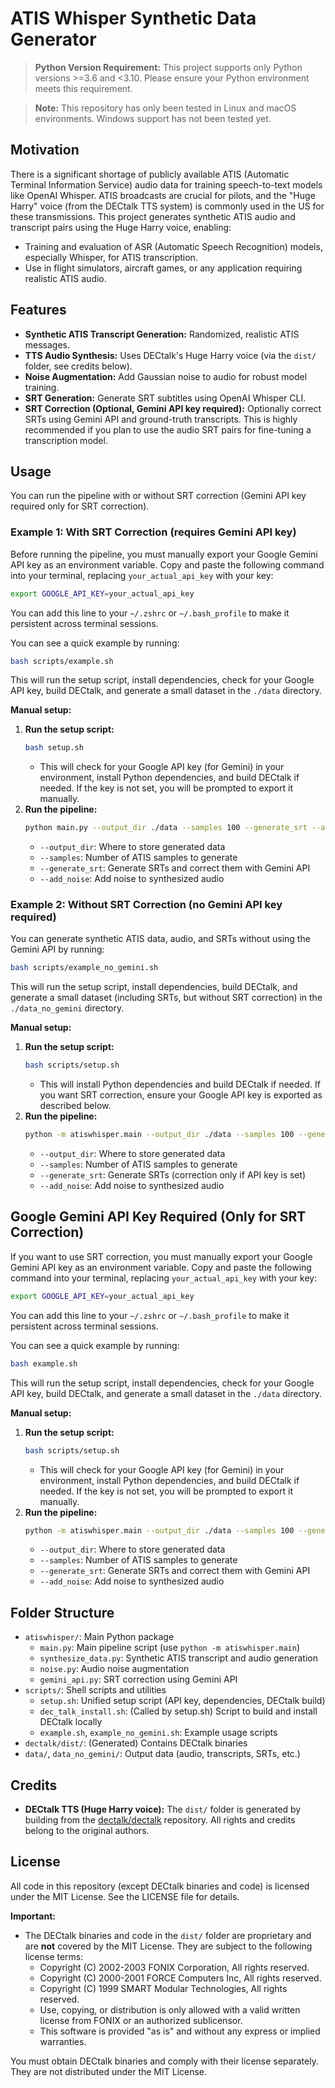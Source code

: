 # ATIS Whisper Synthetic Data Generator

> **Python Version Requirement:** This project supports only Python versions >=3.6 and <3.10. Please ensure your Python environment meets this requirement.

> **Note:** This repository has only been tested in Linux and macOS environments. Windows support has not been tested yet.

## Motivation
There is a significant shortage of publicly available ATIS (Automatic Terminal Information Service) audio data for training speech-to-text models like OpenAI Whisper. ATIS broadcasts are crucial for pilots, and the "Huge Harry" voice (from the DECtalk TTS system) is commonly used in the US for these transmissions. This project generates synthetic ATIS audio and transcript pairs using the Huge Harry voice, enabling:

- Training and evaluation of ASR (Automatic Speech Recognition) models, especially Whisper, for ATIS transcription.
- Use in flight simulators, aircraft games, or any application requiring realistic ATIS audio.

## Features
- **Synthetic ATIS Transcript Generation:** Randomized, realistic ATIS messages.
- **TTS Audio Synthesis:** Uses DECtalk's Huge Harry voice (via the `dist/` folder, see credits below).
- **Noise Augmentation:** Add Gaussian noise to audio for robust model training.
- **SRT Generation:** Generate SRT subtitles using OpenAI Whisper CLI.
- **SRT Correction (Optional, Gemini API key required):** Optionally correct SRTs using Gemini API and ground-truth transcripts. This is highly recommended if you plan to use the audio SRT pairs for fine-tuning a transcription model.

## Usage

You can run the pipeline with or without SRT correction (Gemini API key required only for SRT correction).

### Example 1: With SRT Correction (requires Gemini API key)

Before running the pipeline, you must manually export your Google Gemini API key as an environment variable. Copy and paste the following command into your terminal, replacing `your_actual_api_key` with your key:

```bash
export GOOGLE_API_KEY=your_actual_api_key
```

You can add this line to your `~/.zshrc` or `~/.bash_profile` to make it persistent across terminal sessions.

You can see a quick example by running:
```bash
bash scripts/example.sh
```
This will run the setup script, install dependencies, check for your Google API key, build DECtalk, and generate a small dataset in the `./data` directory.

**Manual setup:**
1. **Run the setup script:**
    ```bash
    bash setup.sh
    ```
    - This will check for your Google API key (for Gemini) in your environment, install Python dependencies, and build DECtalk if needed. If the key is not set, you will be prompted to export it manually.
2. **Run the pipeline:**
    ```bash
    python main.py --output_dir ./data --samples 100 --generate_srt --add_noise
    ```
    - `--output_dir`: Where to store generated data
    - `--samples`: Number of ATIS samples to generate
    - `--generate_srt`: Generate SRTs and correct them with Gemini API
    - `--add_noise`: Add noise to synthesized audio

### Example 2: Without SRT Correction (no Gemini API key required)

You can generate synthetic ATIS data, audio, and SRTs without using the Gemini API by running:
```bash
bash scripts/example_no_gemini.sh
```
This will run the setup script, install dependencies, build DECtalk, and generate a small dataset (including SRTs, but without SRT correction) in the `./data_no_gemini` directory.

**Manual setup:**
1. **Run the setup script:**
    ```bash
    bash scripts/setup.sh
    ```
    - This will install Python dependencies and build DECtalk if needed. If you want SRT correction, ensure your Google API key is exported as described below.
2. **Run the pipeline:**
    ```bash
    python -m atiswhisper.main --output_dir ./data --samples 100 --generate_srt --add_noise
    ```
    - `--output_dir`: Where to store generated data
    - `--samples`: Number of ATIS samples to generate
    - `--generate_srt`: Generate SRTs (correction only if API key is set)
    - `--add_noise`: Add noise to synthesized audio

## Google Gemini API Key Required (Only for SRT Correction)

If you want to use SRT correction, you must manually export your Google Gemini API key as an environment variable. Copy and paste the following command into your terminal, replacing `your_actual_api_key` with your key:

```bash
export GOOGLE_API_KEY=your_actual_api_key
```

You can add this line to your `~/.zshrc` or `~/.bash_profile` to make it persistent across terminal sessions.

You can see a quick example by running:
```bash
bash example.sh
```
This will run the setup script, install dependencies, check for your Google API key, build DECtalk, and generate a small dataset in the `./data` directory.

**Manual setup:**
1. **Run the setup script:**
    ```bash
    bash scripts/setup.sh
    ```
    - This will check for your Google API key (for Gemini) in your environment, install Python dependencies, and build DECtalk if needed. If the key is not set, you will be prompted to export it manually.
2. **Run the pipeline:**
    ```bash
    python -m atiswhisper.main --output_dir ./data --samples 100 --generate_srt --add_noise
    ```
    - `--output_dir`: Where to store generated data
    - `--samples`: Number of ATIS samples to generate
    - `--generate_srt`: Generate SRTs and correct them with Gemini API
    - `--add_noise`: Add noise to synthesized audio

## Folder Structure
- `atiswhisper/`: Main Python package
  - `main.py`: Main pipeline script (use `python -m atiswhisper.main`)
  - `synthesize_data.py`: Synthetic ATIS transcript and audio generation
  - `noise.py`: Audio noise augmentation
  - `gemini_api.py`: SRT correction using Gemini API
- `scripts/`: Shell scripts and utilities
  - `setup.sh`: Unified setup script (API key, dependencies, DECtalk build)
  - `dec_talk_install.sh`: (Called by setup.sh) Script to build and install DECtalk locally
  - `example.sh`, `example_no_gemini.sh`: Example usage scripts
- `dectalk/dist/`: (Generated) Contains DECtalk binaries
- `data/`, `data_no_gemini/`: Output data (audio, transcripts, SRTs, etc.)

## Credits
- **DECtalk TTS (Huge Harry voice):** The `dist/` folder is generated by building from the [dectalk/dectalk](https://github.com/dectalk/dectalk) repository. All rights and credits belong to the original authors.

## License
All code in this repository (except DECtalk binaries and code) is licensed under the MIT License. See the LICENSE file for details.

**Important:**
- The DECtalk binaries and code in the `dist/` folder are proprietary and are **not** covered by the MIT License. They are subject to the following license terms:
  - Copyright (C) 2002-2003 FONIX Corporation,   All rights reserved.
  - Copyright (C) 2000-2001 FORCE Computers Inc,   All rights reserved.
  - Copyright (C) 1999 SMART Modular Technologies,  All rights reserved.
  - Use, copying, or distribution is only allowed with a valid written license from FONIX or an authorized sublicensor.
  - This software is provided "as is" and without any express or implied warranties.

You must obtain DECtalk binaries and comply with their license separately. They are not distributed under the MIT License.
